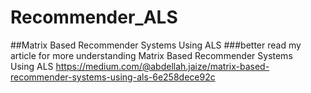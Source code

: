 # Recommender_ALS
##Matrix Based Recommender Systems Using ALS
###better read my article for more understanding
Matrix Based Recommender Systems Using ALS
https://medium.com/@abdellah.jaize/matrix-based-recommender-systems-using-als-6e258dece92c
